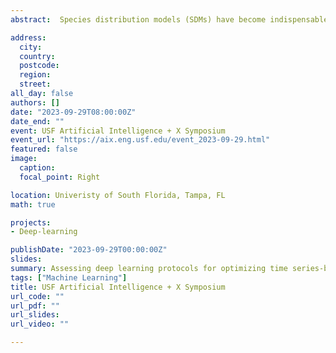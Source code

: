 ```yaml
---
abstract:  Species distribution models (SDMs) have become indispensable tools for relating species occurrences to environmental conditions. Most commonly, these models utilize machine learning algorithms to statistically evaluate environmental covariates and determine the relative suitability of locations on the landscape.  Currently these models are limited to static predictors, usually constructed from averaging climate data data over extended periods.  However, almost all factors driving species distributions are temporally dynamic.  That is, their state changes with time, a property often poorly represented, or entirely missing, from SDMs. A more subtle, common omission in predictors used in SDMs concerns with the order in which events take place.  One way to robustly address these limitations is by calibrating SDMS that consider the full representation pf spatial and temporal variability in predictor sets.  Recent architectures of deep learning neural networks allow dealing with fully explicit spatiotemporal dynamics, thus fitting SDMs without the need to simplify temporal and spatial dimensions of predictor data. We present a deep learning based SDM approach that uses time series of spatial data for a variety of taxa and compare these models to conventional methods. Deep learning approaches consistently provided high performing models while avoiding the use of pre-processed predictor sets that can obscure relevant aspects if environmental variation.   

address:
  city:
  country: 
  postcode: 
  region: 
  street: 
all_day: false
authors: []
date: "2023-09-29T08:00:00Z"
date_end: ""
event: USF Artificial Intelligence + X Symposium
event_url: "https://aix.eng.usf.edu/event_2023-09-29.html"
featured: false
image:
  caption: 
  focal_point: Right

location: Univeristy of South Florida, Tampa, FL
math: true

projects:
- Deep-learning

publishDate: "2023-09-29T00:00:00Z"
slides: 
summary: Assessing deep learning protocols for optimizing time series-based species distribution models
tags: ["Machine Learning"]
title: USF Artificial Intelligence + X Symposium
url_code: ""
url_pdf: ""
url_slides: 
url_video: ""

---
```



